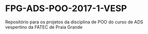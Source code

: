 # FPG-ADS-POO-2017-1-VESP
Repositório para os projetos da disciplina de POO do curso de ADS vespertino da FATEC de Praia Grande
